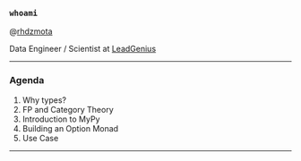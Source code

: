 ### `whoami`

@[rhdzmota]

Data Engineer / Scientist at [LeadGenius]

[rhdzmota]: https://twitter.com/rhdzmota
[LeadGenius]: http://leadgenius.com

------

### Agenda

1. Why types?
2. FP and Category Theory
3. Introduction to MyPy 
4. Building an Option Monad
5. Use Case

------

